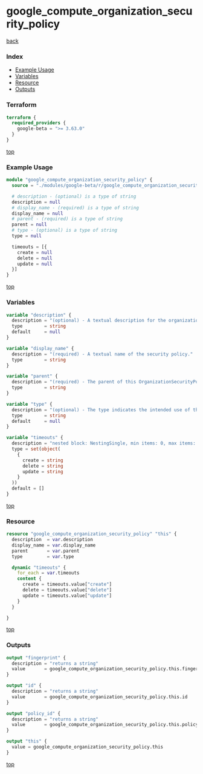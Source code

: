 # google_compute_organization_security_policy

[back](../google-beta.md)

### Index

- [Example Usage](#example-usage)
- [Variables](#variables)
- [Resource](#resource)
- [Outputs](#outputs)

### Terraform

```terraform
terraform {
  required_providers {
    google-beta = ">= 3.63.0"
  }
}
```

[top](#index)

### Example Usage

```terraform
module "google_compute_organization_security_policy" {
  source = "./modules/google-beta/r/google_compute_organization_security_policy"

  # description - (optional) is a type of string
  description = null
  # display_name - (required) is a type of string
  display_name = null
  # parent - (required) is a type of string
  parent = null
  # type - (optional) is a type of string
  type = null

  timeouts = [{
    create = null
    delete = null
    update = null
  }]
}
```

[top](#index)

### Variables

```terraform
variable "description" {
  description = "(optional) - A textual description for the organization security policy."
  type        = string
  default     = null
}

variable "display_name" {
  description = "(required) - A textual name of the security policy."
  type        = string
}

variable "parent" {
  description = "(required) - The parent of this OrganizationSecurityPolicy in the Cloud Resource Hierarchy.\nFormat: organizations/{organization_id} or folders/{folder_id}"
  type        = string
}

variable "type" {
  description = "(optional) - The type indicates the intended use of the security policy.\nFor organization security policies, the only supported type\nis \"FIREWALL\". Default value: \"FIREWALL\" Possible values: [\"FIREWALL\"]"
  type        = string
  default     = null
}

variable "timeouts" {
  description = "nested block: NestingSingle, min items: 0, max items: 0"
  type = set(object(
    {
      create = string
      delete = string
      update = string
    }
  ))
  default = []
}
```

[top](#index)

### Resource

```terraform
resource "google_compute_organization_security_policy" "this" {
  description  = var.description
  display_name = var.display_name
  parent       = var.parent
  type         = var.type

  dynamic "timeouts" {
    for_each = var.timeouts
    content {
      create = timeouts.value["create"]
      delete = timeouts.value["delete"]
      update = timeouts.value["update"]
    }
  }

}
```

[top](#index)

### Outputs

```terraform
output "fingerprint" {
  description = "returns a string"
  value       = google_compute_organization_security_policy.this.fingerprint
}

output "id" {
  description = "returns a string"
  value       = google_compute_organization_security_policy.this.id
}

output "policy_id" {
  description = "returns a string"
  value       = google_compute_organization_security_policy.this.policy_id
}

output "this" {
  value = google_compute_organization_security_policy.this
}
```

[top](#index)